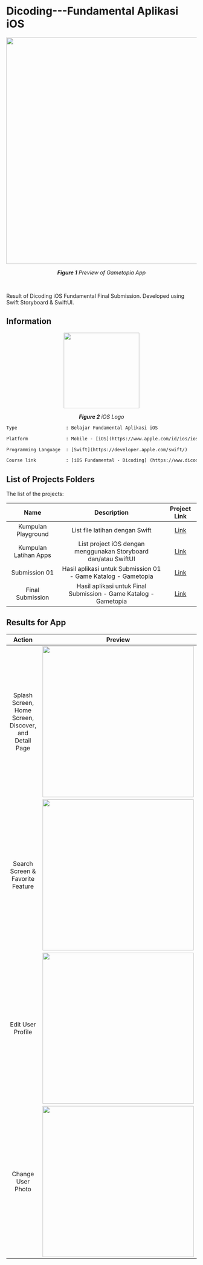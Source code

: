 # Dicoding---Fundamental Aplikasi iOS

<p align="center"><img src="https://user-images.githubusercontent.com/32255348/197202648-7a03d0cd-c0e2-4bc4-935c-84429df18ad8.gif" width="600"/></p>

<p align="center"><i><b>Figure 1</b> Preview of Gametopia App</i></p>

<br/>

Result of Dicoding iOS Fundamental Final Submission. Developed using Swift Storyboard & SwiftUI.

## Information
<p align="center">
  <img src="https://upload.wikimedia.org/wikipedia/commons/thumb/c/ca/IOS_logo.svg/1200px-IOS_logo.svg.png" width="200"/>
</p>
<p align="center"><i><b>Figure 2</b> iOS Logo</i></p>

```diff
Type                  : Belajar Fundamental Aplikasi iOS

Platform              : Mobile - [iOS](https://www.apple.com/id/ios/ios-14/)

Programming Language  : [Swift](https://developer.apple.com/swift/)

Course link           : [iOS Fundamental - Dicoding] (https://www.dicoding.com/academies/202)
```

## List of Projects Folders
The list of the projects:

| Name      | Description  | Project Link  |
| :-: | :-: | :-: | 
| Kumpulan Playground | List file latihan dengan Swift | [Link](https://github.com/patriciafiona/Dicoding---Fundamental-Aplikasi-iOS/tree/main/Playgrounds) | 
| Kumpulan Latihan Apps | List project iOS dengan menggunakan Storyboard dan/atau SwiftUI | [Link](https://github.com/patriciafiona/Dicoding---Fundamental-Aplikasi-iOS/tree/main/Kumpulan%20Latihan%20Apps) | 
| Submission 01 | Hasil aplikasi untuk Submission 01 - Game Katalog - Gametopia | [Link](https://github.com/patriciafiona/Dicoding---Fundamental-Aplikasi-iOS/tree/main/Submission%201%20-%20Gametopia) | 
| Final Submission | Hasil aplikasi untuk Final Submission - Game Katalog - Gametopia | [Link](https://github.com/patriciafiona/Dicoding---Fundamental-Aplikasi-iOS/tree/main/Final%20Submission%20-%20Gametopia) | 

## Results for App 
| Action      | Preview  |
| :-: | :-: |
| Splash Screen, Home Screen, Discover, and Detail Page | <img src="https://user-images.githubusercontent.com/32255348/197202648-7a03d0cd-c0e2-4bc4-935c-84429df18ad8.gif" width="400"/> |
| Search Screen & Favorite Feature | <img src="https://user-images.githubusercontent.com/32255348/196975777-63898d9f-d639-4c76-9dcf-087fd17e3c18.gif" width="400"/> |
| Edit User Profile | <img src="https://user-images.githubusercontent.com/32255348/197204984-8714e51f-5415-47cd-94fe-4a138a934c99.gif" width="400"/> |
| Change User Photo | <img src="https://user-images.githubusercontent.com/32255348/197210175-b6012f79-57b1-4a0c-852e-d5bf5db81ec2.gif" width="400"/> |
